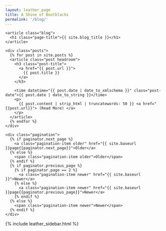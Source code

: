 ```yaml
---
layout: leather_page
title: A Shine of Bootblacks
permalink: '/blog/'
---
```

<div class="row">
  <div class="col-sm-8">

    <article class="blog">
      <h1 class="page-title">{{ site.blog_title }}</h1>
    </article>

    <div class="posts">
      {% for post in site.posts %}
      <article class="post headroom">
        <h3 class="post-title">
          <a href="{{ post.url }}">
            {{ post.title }}
          </a>
        </h3>

        <time datetime="{{ post.date | date_to_xmlschema }}" class="post-date">{{ post.date | date_to_string }}</time>
        <p>
          {{ post.content | strip_html | truncatewords: 50 }} <a href="{{post.url}}"> (Read More) </a>
        </p>
      </article>
      {% endfor %}
    </div>

    <div class="pagination">
      {% if paginator.next_page %}
        <a class="pagination-item older" href="{{ site.baseurl }}page{{paginator.next_page}}">Older</a>
      {% else %}
        <span class="pagination-item older">Older</span>
      {% endif %}
      {% if paginator.previous_page %}
        {% if paginator.page == 2 %}
          <a class="pagination-item newer" href="{{ site.baseurl }}">Newer</a>
        {% else %}
          <a class="pagination-item newer" href="{{ site.baseurl }}page{{paginator.previous_page}}">Newer</a>
        {% endif %}
      {% else %}
        <span class="pagination-item newer">Newer</span>
      {% endif %}
    </div>
  </div>

  <div class="col-sm-4">
    {% include leather_sidebar.html %}
  </div>
</div>
